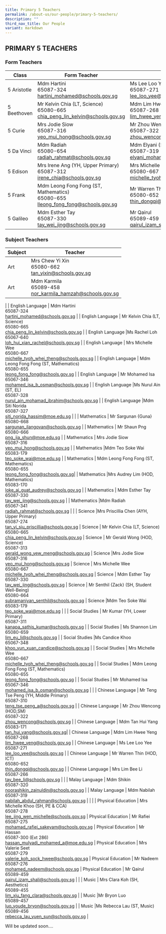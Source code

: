 ```yaml
---
title: Primary 5 Teachers
permalink: /about-us/our-people/primary-5-teachers/
description: ""
third_nav_title: Our People
variant: markdown
---
```

## PRIMARY 5 TEACHERS

### Form Teachers

| Class | Form Teacher | Form Teacher |
|---|---|---|
| 5 Aristotle | Mdm Hartini <br>65087-324<br>[hartini_mohamed@schools.gov.sg](mailto:hartini_mohamed@schools.gov.sg) | Ms Lee Loo Yee<br>65087-271<br>[lee_loo_yee@schools.gov.sg](mailto:lee_loo_yee@schools.gov.sg) |
| 5 Beethoven | Mr Kelvin Chia (LT, Science)<br>65080-665<br>[chia_peng_lin_kelvin@schools.gov.sg](mailto:chia_peng_lin_kelvin@schools.gov.sg) | Mdm Lim Hwee Yeng<br>65087-268<br>[lim_hwee_yeng@schools.gov.sg](mailto:lim_hwee_yeng@schools.gov.sg) |
| 5 Curie |Mrs Jodie Siow<br>65087-316<br>[yeo_mui_hong@schools.gov.sg](mailto:yeo_mui_hong@schools.gov.sg) | Mr Zhou Wencong (HOD, SM)<br>65087-322<br>[zhou_wencong@schools.gov.sg](mailto:zhou_wencong@schools.gov.sg) |
| 5 Da Vinci | Mdm Radiah<br>65080-654<br>[radiah_rahmat@schools.gov.sg](mailto:radiah_rahmat@schools.gov.sg) | Mdm Elyani (ST, ML)<br>65087-319<br>[elyani_mohamed@schools.gov.sg](mailto:elyani_mohamed@schools.gov.sg) |
| 5 Edison | Mrs Irene Ang (YH, Upper Primary)<br>65087-312<br>[irene_chia@schools.gov.sg](mailto:irene_chia@schools.gov.sg) | Mrs Michelle Wee<br>65080-667<br>[michelle_tyoh_whei_theng@schools.gov.sg](mailto:michelle_tyoh_whei_theng@schools.gov.sg) |
| 5 Frank |Mdm Leong Fong Fong (ST, Mathematics)<br>65080-655<br>[lleong_fong_fong@schools.gov.sg](mailto:leong_fong_fong@schools.gov.sg) | Mr Warren Thin (HOD, ICT)<br>65080-652<br>[thin_dongqi@schools.gov.sg](mailto:thin_dongqi@schools.gov.sg) |
| 5 Galileo | Mdm Esther Tay<br>65087-330<br>[tay_wei_jing@schools.gov.sg](mailto:tay_wei_jing@schools.gov.sg)|Mr Qairul <br>65089-459<br>[qairul_izam_shali@schools.gov.sg](mailto:qairul_izam_shali@schools.gov.sg) |

### Subject Teachers

| Subject | Teacher |
|---|---|
| Art | Mrs Chew Yi Xin<br>65080-662<br>[tan\_yixin@schools.gov.sg](mailto:tan\_yixin@schools.gov.sg) |
| Art | Mdm Karmila<br>65089-458<br>[nor_karmila_hamzah@schools.gov.sg](mailto:nor_karmila_hamzah@schools.gov.sg) 
|
| English Language | Mdm Hartini <br>65087-324<br>[hartini_mohamed@schools.gov.sg](mailto:hartini_mohamed@schools.gov.sg) |
| English Language | Mr Kelvin Chia (LT, Science)<br>65080-665<br>[chia_peng_lin_kelvin@schools.gov.sg](mailto:chia_peng_lin_kelvin@schools.gov.sg)  |
| English Language |Ms Rachel Loh<br>65067-640<br>[loh_hui_xian_rachel@schools.gov.sg](mailto:loh_hui_xian_rachel@schools.gov.sg) |
| English Language | Mrs Michelle Wee<br>65080-667<br>[michelle_tyoh_whei_theng@schools.gov.sg](mailto:michelle_tyoh_whei_theng@schools.gov.sg) |
| English Language | Mdm Leong Fong Fong (ST, Mathematics)<br>65080-655<br>[leong_fong_fong@schools.gov.sg](mailto:leong_fong_fong@schools.gov.sg) |
| English Language | Mr Mohamed Isa<br>65067-346<br>[mohamed_isa_b_osman@schools.gov.sg](mailto:mohamed_isa_b_osman@schools.gov.sg) |
| English Language |Ms Nurul Ain (ST, EL)<br>65087-328<br>[nurul_ain_mohamad_ibrahim@schools.gov.sg](mailto:nurul_ain_mohamad_ibrahim@schools.gov.sg) |
| English Language |Mdm Siti Norida<br>65087-327<br>[siti_norida_hassim@moe.edu.sg](mailto:siti_norida_hassim@moe.edu.sg) |
|
| Mathematics | Mr Sargunan {Guna} <br>65080-668<br>[sargunan_ilangovan@schools.gov.sg](mailto:sargunan_ilangovan@schools.gov.sg) |
| Mathematics | Mr Shaun Png<br>65080-666<br>[png_jia_shun@moe.edu.sg](mailto:png_jia_shun@moe.edu.sg) |
| Mathematics | Mrs Jodie Siow<br>65087-316<br>[yeo_mui_hong@schools.gov.sg](mailto:yeo_mui_hong@schools.gov.sg) |
| Mathematics |Mdm Teo Soke Wai<br>65083-179<br>[teo_soke_wai@moe.edu.sg](mailto:teo_soke_wai@moe.edu.sg) |
| Mathematics | Mdm Leong Fong Fong (ST, Mathematics)<br>65080-655<br>[leong_fong_fong@schools.gov.sg](mailto:leong_fong_fong@schools.gov.sg)|
| Mathematics |Mrs Audrey Lim (HOD, Mathematics)<br>65083-170<br>[loke_ai_guat_audrey@schools.gov.sg](mailto:loke_ai_guat_audrey@schools.gov.sg) |
| Mathematics | Mdm Esther Tay<br>65087-330<br>[tay_wei_jing@schools.gov.sg](mailto:tay_wei_jing@schools.gov.sg) |
| Mathematics |Mdm Radiah<br>65067-341<br>[radiah_rahmat@schools.gov.sg](mailto:radiah_rahmat@schools.gov.sg) |
|
| Science |Mrs Priscillia Chen (AYH, Upper Primary) <br>65087-274<br>[tan_yi_siu_priscillia@schools.gov.sg](mailto:tan_yi_siu_priscillia@schools.gov.sg)  |
Science | Mr Kelvin Chia (LT, Science)<br>65080-665<br>[chia_peng_lin_kelvin@schools.gov.sg](mailto:chia_peng_lin_kelvin@schools.gov.sg)   |
Science | Mr Gerald Wong (HOD, Science)<br>65087-313<br>[gerald_wong_yew_meng@schools.gov.sg](mailto:gerald_wong_yew_meng@schools.gov.sg)   |
Science |Mrs Jodie Siow<br>65087-316<br>[yeo_mui_hong@schools.gov.sg](mailto:yeo_mui_hong@schools.gov.sg) |
Science | Mrs Michelle Wee<br>65080-667<br>[michelle_tyoh_whei_theng@schools.gov.sg](mailto:michelle_tyoh_whei_theng@schools.gov.sg) |
Science |  Mdm Esther Tay<br>65087-330<br>[tay_wei_jing@schools.gov.sg](mailto:tay_wei_jing@schools.gov.sg)  |
Science | Mr Senthil {Zack} (SH, Student Well-Being)<br>65080-664<br>[subramaniyan_senthil@schools.gov.sg](mailto:subramaniyan_senthil@schools.gov.sg)  |
Science |Mdm Teo Soke Wai<br>65083-179<br>[teo_soke_wai@moe.edu.sg](mailto:teo_soke_wai@moe.edu.sg) |
|
| Social Studies | Mr Kumar (YH, Lower Primary) <br>65087-311<br>[kanapa_sathis_kumar@schools.gov.sg](mailto:kanapa_sathis_kumar@schools.gov.sg) |
|  Social Studies | Ms Shannon Lim<br>65080-659<br>[lim_eu_li@schools.gov.sg](mailto:lim_eu_li@schools.gov.sg) |
|  Social Studies |Ms Candice Khoo<br>65067-348<br>[khoo_yun_xuan_candice@schools.gov.sg](mailto:khoo_yun_xuan_candice@schools.gov.sg) |
|  Social Studies | Mrs Michelle Wee<br>65080-667<br>[michelle_tyoh_whei_theng@schools.gov.sg](mailto:michelle_tyoh_whei_theng@schools.gov.sg) |
|  Social Studies | Mdm Leong Fong Fong (ST, Mathematics)<br>65080-655<br>[leong_fong_fong@schools.gov.sg](mailto:leong_fong_fong@schools.gov.sg) |
| Social Studies | Mr Mohamed Isa<br>65067-346<br>[mohamed_isa_b_osman@schools.gov.sg](mailto:mohamed_isa_b_osman@schools.gov.sg) |
|
| Chinese Language | Mr Teng Tse Peng (YH, Middle Primary) <br>65087-310<br>[teng_tse_peng_a@schools.gov.sg](mailto:teng_tse_peng_a@schools.gov.sg) |
| Chinese Language | Mr Zhou Wencong (HOD,SM)<br>65087-322<br>[zhou_wencong@schools.gov.sg](mailto:zhou_wencong@schools.gov.sg) |
| Chinese Language | Mdm Tan Hui Yang<br>65083-171<br>[tan_hui_yang@schools.gov.sg](mailto:tan_hui_yang@schools.gov.sg)|
| Chinese Language | Mdm Lim Hwee Yeng<br>65087-268<br>[lim_hwee_yeng@schools.gov.sg](mailto:lim_hwee_yeng@schools.gov.sg) |
| Chinese Language | Ms Lee Loo Yee<br>65087-271<br>[lee_loo_yee@schools.gov.sg](mailto:lee_loo_yee@schools.gov.sg) |
| Chinese Language | Mr Warren Thin (HOD, ICT)<br>65080-652<br>[thin_dongqi@schools.gov.sg](mailto:thin_dongqi@schools.gov.sg) |
| Chinese Language | Mrs Lim Bee Li<br>65087-266<br>[tay_bee_li@schools.gov.sg](mailto:tay_bee_li@schools.gov.sg) |
|
| Malay Language | Mdm Shikin <br>65087-320<br>[noorashikin_zainuldin@schools.gov.sg](mailto:noorashikin_zainuldin@schools.gov.sg) |
| Malay Language | Mdm Nabilah<br>65087-319<br>[nabilah_abdul_rahman@schools.gov.sg](mailto:nabilah_abdul_rahman@schools.gov.sg)  |
|
|
| Physical Education | Mrs Michelle Khoo (SH, PE &amp; CCA) <br>65087-278<br>[lee_jing_wen_michelle@schools.gov.sg](mailto:lee_jing_wen_michelle@schools.gov.sg) |
Physical Education | Mr Rafiei <br>65087-275<br>[mohamad_rafiei_sakeyam@schools.gov.sg](mailto:mohamad_rafiei_sakeyam@schools.gov.sg) |
Physical Education |  Mr Hassan<br>65087-300 (Ext 286)<br>[hassan_mulyadi_mohamed_a@moe.edu.sg](mailto:hassan_mulyadi_mohamed_a@moe.edu.sg) |
Physical Education | Mrs Valerie Seet<br>65087-279<br>[valerie_koh_sock_hwee@schools.gov.sg](mailto:valerie_koh_sock_hwee@schools.gov.sg) |
Physical Education |  Mr Nadeem<br>65087-276<br>[mohamed_nadeem@schools.gov.sg](mailto:mohamed_nadeem@schools.gov.sg) |
Physical Education |  Mr Qairul<br>65089-459<br>[qairul_izam_shali@schools.gov.sg](mailto:qairul_izam_shali@schools.gov.sg) |
|
| Music | Mrs Clara Koh (SH, Aesthetics)<br>65089-455<br>[lim_xiu_fang_clara@schools.gov.sg](mailto:lim_xiu_fang_clara@schools.gov.sg) |
| Music |Mr Bryon Luo<br>65089-457<br>[luo_youde_bryon@schools.gov.sg](mailto:luo_youde_bryon@schools.gov.sg) |
| Music |Ms Rebecca Lau (ST, Music)<br>65089-456<br>[rebecca_lau_yuen_sun@schools.gov.sg](mailto:rebecca_lau_yuen_sun@schools.gov.sg) |

Will be updated soon....